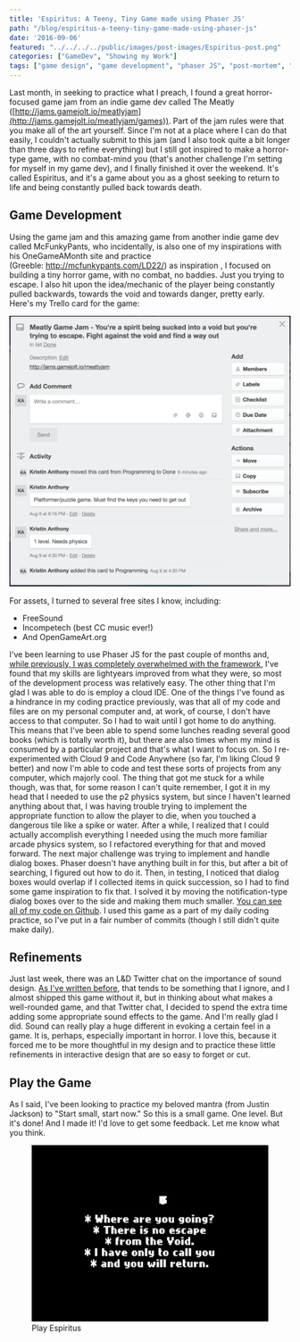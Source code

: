 ```yaml
---
title: 'Espiritus: A Teeny, Tiny Game made using Phaser JS'
path: "/blog/espiritus-a-teeny-tiny-game-made-using-phaser-js"
date: '2016-09-06'
featured: "../../../../public/images/post-images/Espiritus-post.png"
categories: ["GameDev", "Showing my Work"]
tags: ["game design", "game development", "phaser JS", "post-mortem", "sound design", "start small"]
---
```


Last month, in seeking to practice what I preach, I found a great horror-focused game jam from an indie game dev called The Meatly ([http://jams.gamejolt.io/meatlyjam](http://jams.gamejolt.io/meatlyjam/games)). Part of the jam rules were that you make all of the art yourself. Since I'm not at a place where I can do that easily, I couldn't actually submit to this jam (and I also took quite a bit longer than three days to refine everything) but I still got inspired to make a horror-type game, with no combat-mind you (that's another challenge I'm setting for myself in my game dev), and I finally finished it over the weekend. It's called Espiritus, and it's a game about you as a ghost seeking to return to life and being constantly pulled back towards death.

## Game Development

Using the game jam and this amazing game from another indie game dev called McFunkyPants, who incidentally, is also one of my inspirations with his OneGameAMonth site and practice (Greeble: http://mcfunkypants.com/LD22/) as inspiration , I focused on building a tiny horror game, with no combat, no baddies. Just you trying to escape. I also hit upon the idea/mechanic of the player being constantly pulled backwards, towards the void and towards danger, pretty early. Here's my Trello card for the game:

![Trello Board card](../../../../public/images/post-images/Screen-Shot-2016-09-05-at-5.49.58-PM.png)

For assets, I turned to several free sites I know, including:

*   FreeSound
*   Incompetech (best CC music ever!)
*   And OpenGameArt.org

I've been learning to use Phaser JS for the past couple of months and, [while previously, I was completely overwhelmed with the framework](http://www.knanthony.com/blog/playing-games/), I've found that my skills are lightyears improved from what they were, so most of the development process was relatively easy. The other thing that I'm glad I was able to do is employ a cloud IDE. One of the things I've found as a hindrance in my coding practice previously, was that all of my code and files are on my personal computer and, at work, of course, I don't have access to that computer. So I had to wait until I got home to do anything. This means that I've been able to spend some lunches reading several good books (which is totally worth it), but there are also times when my mind is consumed by a particular project and that's what I want to focus on. So I re-experimented with Cloud 9 and Code Anywhere (so far, I'm liking Cloud 9 better) and now I'm able to code and test these sorts of projects from any computer, which majorly cool. The thing that got me stuck for a while though, was that, for some reason I can't quite remember, I got it in my head that I needed to use the p2 physics system, but since I haven't learned anything about that, I was having trouble trying to implement the appropriate function to allow the player to die, when you touched a dangerous tile like a spike or water. After a while, I realized that I could actually accomplish everything I needed using the much more familiar arcade physics system, so I refactored everything for that and moved forward. The next major challenge was trying to implement and handle dialog boxes. Phaser doesn't have anything built in for this, but after a bit of searching, I figured out how to do it. Then, in testing, I noticed that dialog boxes would overlap if I collected items in quick succession, so I had to find some game inspiration to fix that. I solved it by moving the notification-type dialog boxes over to the side and making them much smaller. [You can see all of my code on Github](https://github.com/anthkris/espiritus-game). I used this game as a part of my daily coding practice, so I've put in a fair number of commits (though I still didn't quite make daily).

## Refinements

Just last week, there was an L&D Twitter chat on the importance of sound design. [As I've written before](http://www.knanthony.com/blog/augustseptember-gds-challenge-mell-hammer-detective-agency/), that tends to be something that I ignore, and I almost shipped this game without it, but in thinking about what makes a well-rounded game, and that Twitter chat, I decided to spend the extra time adding some appropriate sound effects to the game. And I'm really glad I did. Sound can really play a huge different in evoking a certain feel in a game. It is, perhaps, especially important in horror. I love this, because it forced me to be more thoughtful in my design and to practice these little refinements in interactive design that are so easy to forget or cut.

## Play the Game

As I said, I've been looking to practice my beloved mantra (from Justin Jackson) to "Start small, start now." So this is a small game. One level. But it's done! And I made it! I'd love to get some feedback. Let me know what you think.

<figure>
  <a href="https://anthkris.itch.io/espiritus" target="blank">
    <img src="../../../../public/images/post-images/Screen-Shot-2016-09-05-at-6.12.06-PM.png" alt="game screenshot" />
  </a>
  <figcaption>Play Espiritus</figcaption>
</figure>
